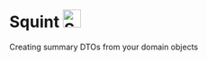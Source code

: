 Squint <img src="https://cdn.rawgit.com/p14n/squint/master/squint.svg" alt="Squint" style="width: 32px; height: 32px"/>
======

Creating summary DTOs from your domain objects
